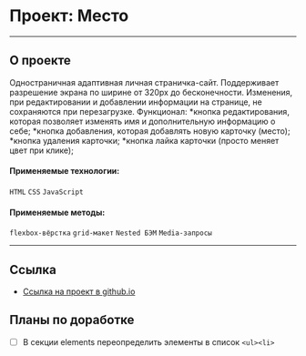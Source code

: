 # Проект: Место

---
## О проекте

Одностраничная адаптивная личная страничка-сайт. Поддерживает разрешение экрана по ширине от 320px до бесконечности.
Изменения, при редактировании и добавлении информации на странице, не сохраняются при перезагрузке.
 Функционал:
 *кнопка редактирования, которая позволяет изменять имя и дополнительную информацию о себе;
 *кнопка добавления, которая добавлять новую карточку (место);
 *кнопка удаления карточки;
 *кнопка лайка карточки (просто меняет цвет при клике);

#### Применяемые технологии:
`HTML` `CSS` `JavaScript`

#### Применяемые методы:
`flexbox-вёрстка` `grid-макет` `Nested БЭМ` `Media-запросы`

---

## **Ссылка**

* [Ссылка на проект в github.io](https://azar-pav.github.io/mesto/)

## **Планы по доработке**
- [ ] В секции elements переопределить элементы в список `<ul><li>`

